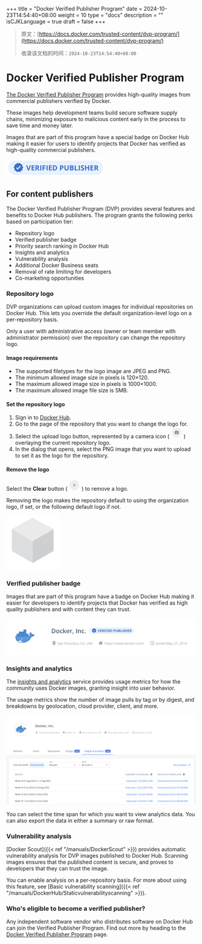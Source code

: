 +++
title = "Docker Verified Publisher Program"
date = 2024-10-23T14:54:40+08:00
weight = 10
type = "docs"
description = ""
isCJKLanguage = true
draft = false
+++

> 原文：[https://docs.docker.com/trusted-content/dvp-program/](https://docs.docker.com/trusted-content/dvp-program/)
>
> 收录该文档的时间：`2024-10-23T14:54:40+08:00`

# Docker Verified Publisher Program

[The Docker Verified Publisher Program](https://hub.docker.com/search?q=&image_filter=store) provides high-quality images from commercial publishers verified by Docker.

These images help development teams build secure software supply chains, minimizing exposure to malicious content early in the process to save time and money later.

Images that are part of this program have a special badge on Docker Hub making it easier for users to identify projects that Docker has verified as high-quality commercial publishers.

![Docker-Sponsored Open Source badge](DockerVerifiedPublisherProgram_img/verified-publisher-badge-iso.png)

## For content publishers

The Docker Verified Publisher Program (DVP) provides several features and benefits to Docker Hub publishers. The program grants the following perks based on participation tier:

- Repository logo
- Verified publisher badge
- Priority search ranking in Docker Hub
- Insights and analytics
- Vulnerability analysis
- Additional Docker Business seats
- Removal of rate limiting for developers
- Co-marketing opportunities

### Repository logo

DVP organizations can upload custom images for individual repositories on Docker Hub. This lets you override the default organization-level logo on a per-repository basis.

Only a user with administrative access (owner or team member with administrator permission) over the repository can change the repository logo.

#### Image requirements

- The supported filetypes for the logo image are JPEG and PNG.
- The minimum allowed image size in pixels is 120×120.
- The maximum allowed image size in pixels is 1000×1000.
- The maximum allowed image file size is 5MB.

#### Set the repository logo

1. Sign in to [Docker Hub](https://hub.docker.com/).
2. Go to the page of the repository that you want to change the logo for.
3. Select the upload logo button, represented by a camera icon ( ![camera icon](DockerVerifiedPublisherProgram_img/upload_logo_sm.png) ) overlaying the current repository logo.
4. In the dialog that opens, select the PNG image that you want to upload to set it as the logo for the repository.

#### Remove the logo

Select the **Clear** button ( ![clear button](DockerVerifiedPublisherProgram_img/clear_logo_sm.png) ) to remove a logo.

Removing the logo makes the repository default to using the organization logo, if set, or the following default logo if not.

![Default logo which is a 3D grey cube](DockerVerifiedPublisherProgram_img/default_logo_sm.png)

### Verified publisher badge

Images that are part of this program have a badge on Docker Hub making it easier for developers to identify projects that Docker has verified as high quality publishers and with content they can trust.

![Docker, Inc. org with a verified publisher badge](DockerVerifiedPublisherProgram_img/verified-publisher-badge.png)

### Insights and analytics

The [insights and analytics](https://docs.docker.com/docker-hub/publish/insights-analytics) service provides usage metrics for how the community uses Docker images, granting insight into user behavior.

The usage metrics show the number of image pulls by tag or by digest, and breakdowns by geolocation, cloud provider, client, and more.

![The insights and analytics tab on the Docker Hub website](DockerVerifiedPublisherProgram_img/insights-and-analytics-tab.png)

You can select the time span for which you want to view analytics data. You can also export the data in either a summary or raw format.

### Vulnerability analysis

[Docker Scout]({{< ref "/manuals/DockerScout" >}}) provides automatic vulnerability analysis for DVP images published to Docker Hub. Scanning images ensures that the published content is secure, and proves to developers that they can trust the image.

You can enable analysis on a per-repository basis. For more about using this feature, see [Basic vulnerability scanning]({{< ref "/manuals/DockerHub/Staticvulnerabilityscanning" >}}).

### Who's eligible to become a verified publisher?

Any independent software vendor who distributes software on Docker Hub can join the Verified Publisher Program. Find out more by heading to the [Docker Verified Publisher Program](https://www.docker.com/partners/programs) page.
